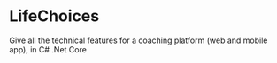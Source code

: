 # LifeChoices
Give all the technical features for a coaching platform (web and mobile app), in C# .Net Core
